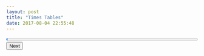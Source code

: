 ```yaml
---
layout: post
title: "Times Tables"
date: 2017-08-04 22:55:48
---
```


<style>
.site {
  max-width: 44rem;
}
table {
    text-align: center;
    margin: 0 auto;
    background-color: white;
}
@media print {
  @page {
    size: landscape;
    orientation: landscape;
  }
  body {
    margin: 0;
  }

  .site {
    max-width: inherit;
    min-height: inherit;
    margin: 0 inherit;
    line-height: 1.5rem;
    background-color: white;
  }

  .copyright {
    display: none;
  }

  .meta {
    display: none;
  }

table, th, td {
    border: 1px solid black;
    border-collapse: collapse;
}
table {
  margin-top: 1rem;
}

th {
  padding: 0.1rem 0.4rem;
}
  input {
    border-style: none;
    display: inline;
  }

  td {min-width: 4rem;}

  ::-webkit-input-placeholder { /* WebKit browsers */
      color: transparent;
  }
  :-moz-placeholder { /* Mozilla Firefox 4 to 18 */
      color: transparent;
  }
  ::-moz-placeholder { /* Mozilla Firefox 19+ */
      color: transparent;
  }
  :-ms-input-placeholder { /* Internet Explorer 10+ */
      color: transparent;
  }

}

th {
    font-family: sans-serif;
}

table input {
    text-align: center;
}

table input[type=number] {
    -moz-appearance:textfield; 
    margin: 0;
    width: 7ch;
} 

table input[type=number]::-webkit-inner-spin-button {
    -webkit-appearance: none;
    margin: 0;
}

.todo {
    background-color: #fee;
}

.done {
    background-color: #efe;
}

progress {
    width: 100%;
}

</style>
<form>
<progress class="no-print" id="progress-bar" value="1" max="144"></progress>
<table id="times-table" ></table>
<input id="next" class="no-print" type="submit" value="Next" />
</form>
<script>
    var size = 12;
    var current = null;
    var todo = [];
    var table = document.getElementById('times-table');
    for (var i=1; i<=size; ++i) {
        var tr = document.createElement('tr');
        if (i === 1) {
            tr.appendChild(document.createElement('th'))
            for (var j=1; j<=size; ++j) {
                var th = document.createElement('th');
                th.innerHTML = '' + j
                tr.appendChild(th)
            }
            table.appendChild(tr);
            tr = document.createElement('tr');
        }
        table.appendChild(tr);
        for (var j=1; j<=size; ++j) {
            var td = document.createElement('td');
            if (j === 1) {
                var th = document.createElement('th');
                th.innerHTML = '' + i
                tr.appendChild(th);
            }
            var input = document.createElement('input');
            input.setAttribute('type', 'text');
            var id = '' + j + " x " + i;
            todo.push(id);
            input.setAttribute('id', id);
            input.setAttribute('placeholder', id)            
            input.setAttribute('disabled', true)
            input.setAttribute('size', 6)
            input.setAttribute('type', 'number')
            input.setAttribute('pattern', '' + j* i)
            input.setAttribute('title', '' + j + ' times ' +  i)
            input.setAttribute('aria-label', '' + j + ' times ' +  i)

            td.appendChild(input);
            tr.appendChild(td);
        }
    }
    function showWellDone() {
        var marquee = document.createElement('marquee');
        marquee.innerHTML = 'Well Done!'
        var progress = document.getElementById('progress-bar');
        progress.parentElement.appendChild(marquee);
    }

    function checkCurrent(e) {
        var p = current.getAttribute('pattern');
        var v = current.value;
        if (v.trim() === p) {
            var progress = document.getElementById('progress-bar');
            current.setAttribute('class', 'done')
            progress.value = parseInt(progress.value, 10) + 1
            var idx = todo.indexOf(current.id)
            todo.splice(idx, 1)
        } else {
            current.setAttribute('class', 'todo')
        }
    }

    function next() {
        if (current) {
            current.setAttribute('disabled', true)
            checkCurrent()
            current = null;
        }
        if (todo.length === 0) {
            showWellDone()
        } else {
            var idx = Math.floor(todo.length * Math.random());
            var val = todo[idx];
            var input = document.getElementById(val);
            input.removeAttribute('disabled')
            input.focus();
            current = input;
        }
    }

    function moveNext(e) {
        e.preventDefault();
        next()
    }
    var input = document.getElementById('next');
    input.addEventListener("click", moveNext);

    next();

</script>
